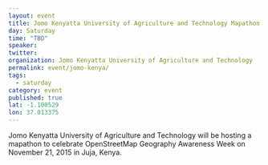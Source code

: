 ```yaml
---
layout: event
title: Jomo Kenyatta University of Agriculture and Technology Mapathon - Juja, Kenya
day: Saturday
time: "TBD"
speaker: 
twitter: 
organization: Jomo Kenyatta University of Agriculture and Technology 
permalink: event/jomo-kenya/
tags: 
  - saturday
category: event
published: true
lat: -1.100529
lon: 37.013375
---
```


Jomo Kenyatta University of Agriculture and Technology will be hosting a mapathon to celebrate OpenStreetMap Geography Awareness Week on November 21, 2015 in Juja, Kenya.
